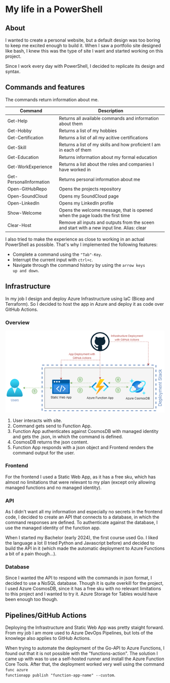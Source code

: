 # My life in a PowerShell

## About
I wanted to create a personal website, but a default design was too boring to keep me excited enough to build it. When I saw a portfolio site designed like bash, I knew this was the type of site I want and started working on this project.

Since I work every day with PowerShell, I decided to replicate its design and syntax.

## Commands and features

The commands return information about me. 

| Command | Description |
|---------|-------------|
|Get-Help | Returns all available commands and information about them |
|Get-Hobby| Returns a list of my hobbies |
|Get-Certification| Returns a list of all my acitive certifications|
|Get-Skill| Returns a list of my skills and how proficient I am in each of them|
| Get-Education| Returns information about my formal education|
| Get-WorkExperience| Returns a list about the roles and companies I have worked in|
| Get-PersonalInformation | Returns personal information about me |
| Open-GitHubRepo | Opens the projects repository |
| Open-SoundCloud | Opens my SoundCloud page |
| Open-LinkedIn | Opens my LinkedIn profile |
| Show-Welcome | Opens the welcome message, that is opened when the page loads the first time |
| Clear-Host | Remove all inputs and outputs from the sceen and start with a new input line. Alias: clear |

I also tried to make the experience as close to working in an actual PowerShell as possible. That's why I implemented the following features:

- Complete a command using the <code>"Tab"-Key</code>.
- Interrupt the current input with <code>ctrl+c</code>.
- Navigate through the command history by using the <code>arrow keys up and down</code>.

## Infrastructure

In my job I design and deploy Azure Infrastructure using IaC (Bicep and Terraform). So I decided to host the app in Azure and deploy it as code over GitHub Actions.

### Overview
![infrastructure_overview](readme_files/infrastructure.png)

1. User interacts with site.
2. Command gets send to Function App.
3. Function App authenticates against CosmosDB with managed identity and gets the .json, in which the command is defined.
4. CosmosDB returns the json content.
5. Function App responds with a json object and Frontend renders the command output for the user.

### Frontend
For the frontend I used a Static Web App, as it has a free sku, which has almost no limitations that were relevant to my plan (except only allowing managed functions and no managed identity).

### API
As I didn't want all my information and especially no secrets in the frontend code, I decided to create an API that connects to a database, in which the command responses are defined. To authenticate against the database, I use the managed identity of the function app.

When I started my Bachelor (early 2024), the first course used Go. I liked the language a lot (I tried Python and Javascript before) and decided to build the API in it (which made the automatic deployment to Azure Functions a bit of a pain though...).

### Database
Since I wanted the API to respond with the commands in json format, I decided to use a NoSQL database. Though it is quite overkill for the project, I used Azure CosmosDB, since it has a free sku with no relevant limitations to this project and I wanted to try it. Azure Storage for Tables would have been enough too though.

## Pipelines/GitHub Actions

Deploying the Infrastructure and Static Web App was pretty staight forward. From my job I am more used to Azure DevOps Pipelines, but lots of the knowlege also applies to GitHub Actions.

When trying to automate the deployment of the Go-API to Azure Functions, I found out that it is not possible with the "functions-action". The solution I came up with was to use a self-hosted runner and install the Azure Function Core Tools. After that, the deployment worked very well using the command <code> func azure functionapp publish "function-app-name" --custom</code>.


